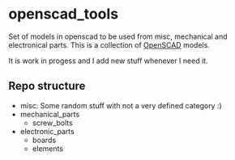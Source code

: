 # openscad_tools

Set of models in openscad to be used from misc, mechanical and electronical parts.
This is a collection of [OpenSCAD](https://www.openscad.org/) models.

It is work in progess and I add new stuff whenever I need it.

## Repo structure
- misc: Some random stuff with not a very defined category :)
- mechanical_parts
  - screw_bolts
- electronic_parts
  - boards
  - elements
